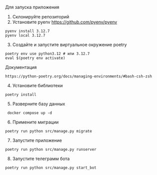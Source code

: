 Для запуска приложения

1. Склонируйте репозиторий
2. Установите pyenv
https://github.com/pyenv/pyenv
```
pyenv install 3.12.7
pyenv local 3.12.7
```
3. Создайте и запустите виртуальное окружение poetry
```
poetry env use python3.12 # или 3.12.7
eval $(poetry env activate) 
```
Документация
```
https://python-poetry.org/docs/managing-environments/#bash-csh-zsh
```
4. Установите библиотеки
```
poetry install
```
5. Разверните базу данных 
```
 docker compose up -d
```
6. Примените миграции
```
poetry run python src/manage.py migrate
```
7. Запустите приложение
```
poetry run python src/manage.py runserver
```
8. Запустите телеграмм бота
```
poetry run python src/manage.py start_bot
```
